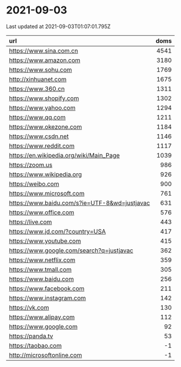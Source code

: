 # 2021-09-03

<!-- BEGIN -->
Last updated at 2021-09-03T01:07:01.795Z

url | doms
:- | -:
https://www.sina.com.cn | 4541
https://www.amazon.com | 3180
https://www.sohu.com | 1769
http://xinhuanet.com | 1675
https://www.360.cn | 1311
https://www.shopify.com | 1302
https://www.yahoo.com | 1294
https://www.qq.com | 1211
https://www.okezone.com | 1184
https://www.csdn.net | 1146
https://www.reddit.com | 1117
https://en.wikipedia.org/wiki/Main_Page | 1039
https://zoom.us | 986
https://www.wikipedia.org | 926
https://weibo.com | 900
https://www.microsoft.com | 761
https://www.baidu.com/s?ie=UTF-8&wd=justjavac | 631
https://www.office.com | 576
https://live.com | 443
https://www.jd.com/?country=USA | 417
https://www.youtube.com | 415
https://www.google.com/search?q=justjavac | 362
https://www.netflix.com | 359
https://www.tmall.com | 305
https://www.baidu.com | 256
https://www.facebook.com | 211
https://www.instagram.com | 142
https://vk.com | 130
https://www.alipay.com | 112
https://www.google.com | 92
https://panda.tv | 53
https://taobao.com | -1
http://microsoftonline.com | -1
<!-- END -->
